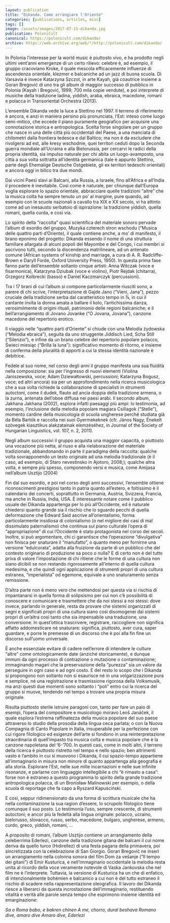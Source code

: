 ```yaml
---
layout: publication
title: "Dikanda. Come arrangiare l'Oriente"
categories: [publications, articles, misc]
tags: []
image: /assets/images/2017-07-15-dikanda.jpg
publication: PoloniCult
canonical: https://polonicult.com/dikanda/
archive: https://web.archive.org/web/*/http://polonicult.com/dikanda/
---
```


In Polonia l’interesse per la world music è piuttosto vivo, e ha prodotto negli ultimi vent’anni emergenze di un certo rilievo: celebre è, ad esempio, il gruppo cracoviano Kroke, il quale mescola efficacemente influenze di ascendenza orientale, klezmer e balcaniche ad un jazz di buona scuola. Di Varsavia è invece Katarzyna Szczot, in arte Kayah, già coautrice insieme a Goran Bregović di uno tra gli album di maggior successo di pubblico in Polonia (Kayah i Bregović, 1999; 700 mila copie vendute), e poi interprete di musiche della tradizione ladina, yiddish, araba, ebraica, macedone, romani e polacca in Transoriental Orchestra (2013).

L’ensemble Dikanda vede la luce a Stettino nel 1997. Il terreno di riferimento è ancora, e anzi in maniera persino più pronunciata, l’Est: inteso come luogo semi-mitico, che eccede il piano puramente geografico per acquisire una connotazione storica e antropologica. Scelta forse singolare per un gruppo che nasce in una delle città più occidentali del Paese, a una manciata di chilometri dalla frontiera tedesca e dal Baltico; ma non è da escludere che rivolgersi ad est, alle kresy wschodnie, quei territori ceduti dopo la Seconda guerra mondiale all’Ucraina e alla Bielorussia, per cercarvi le radici della propria identità, sia impulso naturale per chi abita un luogo-avamposto, una città a sua volta sottratta all’identità germanica (tale è appunto Stettino, parte degli Ehemalige Deutsche Ostgebiete, gli ex territori tedeschi orientali) e ancora oggi in bilico tra due mondi.

Dai vicini Paesi slavi ai Balcani, alla Russia, a Israele, fino all’Africa e all’India il procedere è inevitabile. Così come è naturale, per chiunque dall’Europa voglia esplorare lo spazio orientale, abbracciare quelle tradizioni “altre” che la musica colta ha sempre tenuto un po’ al margine, pure quando, ad esempio con le scuole nazionali a cavallo tra XIX e XX secolo, vi ha attinto come ad un inesausto serbatoio di ispirazione: la tradizione yiddish, quella romani, quella curda, e così via.

Lo spirito della “raccolta” quasi scientifica del materiale sonoro pervade l’album di esordio del gruppo, Muzyka czterech stron wschodu (“Musica delle quattro parti d’Oriente), il quale contiene anche, a mo’ di manifesto, il brano eponimo del progetto: Dikanda essendo il nome di una struttura familiare allargata di alcuni popoli del Mayombe e del Congo, i cui membri si ascrivono tutti, secondo la discendenza matrilineare, ad un antenato comune (African systems of kinship and marriage, a cura di A. R. Radcliffe-Brown e Daryll Forde, Oxford University Press, 1950). In questa prima fase fanno parte dell’ensemble soltanto cinque artisti: Anna Witczak (voce e fisarmonica), Katarzyna Dziubak (voce e violino), Piotr Rejdak (chitarra), Grzegorz Kolbrecki (basso) e Daniel Kaczmarczyk (percussioni).

Tra i 17 brani di cui l’album si compone particolarmente riusciti sono, a parere di chi scrive, l’interpretazione di Gajde Jano (“Vieni, Jana”), pezzo cruciale della tradizione serba dal caratteristico tempo in ⅞, in cui il cantante invita la donna amata a ballare il kolo, l’antichissima danza, verosimilmente di origini rituali, patrimonio delle regioni balcaniche; e il bell’arrangiamento di Jovano Jovanke (“O Jovana, Jovana”), canzone macedone del repertorio erotico.

Il viaggio nelle “quattro parti d’Oriente” si chiude con una Melodia żydowska (“Melodia ebraica”), seguita da uno struggente Jiddisch Lied, Scha Still (“Silenzio”), e infine da un brano celebre del repertorio popolare polacco, Świeci miesiąc (“Brilla la luna”): significativo momento di ritorno, e insieme di conferma della pluralità di apporti a cui la stessa identità nazionale è debitrice.

Fedele al suo nome, nel corso degli anni il gruppo manifesta una sua fluidità nella composizione: sia per l’ingresso di nuovi elementi (Violina Janiszewska, voce; Adam Dziewałtowski, percussioni; Katarzyna Bogusz, voce; ed altri ancora) sia per un approfondimento nella ricerca musicologica che a sua volta richiede la collaborazione di specialisti in strumenti autoctoni, come il dudek, flauto ad ancia doppia della tradizione armena, o la zurna, antenata dell’oboe diffusa nei paesi arabi. Il secondo album, Jakhana Jakhana (2002), esplora infatti paesaggi più ampi: lo testimonia, ad esempio, l’inclusione della melodia popolare magiara Csillagok (“Stelle”), momento cardine della musicologia di scuola ungherese perché studiata già da Béla Bartók e raccolta nei suoi Gyermekeknek (cfr. János Nagy, Énekelt szövegek kiasztikus alakzatainak elemzéséhez, in Journal of the Society of Hungarian Linguistics, vol. 107, n. 2, 2011).

Negli album successivi il gruppo acquista una maggior capacità, o piuttosto una vocazione più netta, al riuso e alla rielaborazione del materiale tradizionale, abbandonando in parte il paradigma della raccolta: qualche volta sovrapponendo un testo originale ad una melodia tradizionale (è il caso, ad esempio, di Staro nevestinsko in Ajotoro, 2008;); qualche altra volta, e sempre più spesso, componendo versi e musica, come Amijasa nell’album Usztijo (2004)

Fin dal suo esordio, e poi nel corso degli anni successivi, l’ensemble ottiene riconoscimenti prestigiosi tanto in patria quanto all’estero, e foltissimo è il calendario dei concerti, soprattutto in Germania, Austria, Svizzera, Francia, ma anche in Russia, India, USA. È interessante notare come il pubblico usuale dei Dikanda appartenga per lo più all’Occidente, ed è naturale chiedersi quanto grande sia il rischio che lo sguardo pecchi di quella deformazione che Edward Said ascrive all’orientalismo, forma particolarmente insidiosa di colonialismo (o nel migliore dei casi di mal dissimulato paternalismo) che continua sul piano culturale l’opera di “appropriazione” di cui l’Occidente è stato protagonista nel corso dei secoli. Inoltre, si può argomentare, chi ci garantisce che l’operazione “divulgativa” non finisca per snaturare il “manufatto”, o quanto meno per fornirne una versione “edulcorata”, adatta alla fruizione da parte di un pubblico che del contesto originario di produzione sa poco o nulla? E di certo non è del tutto priva di valore l’impostazione di chi ritiene che le forme di una cultura non siano dicibili se non restando rigorosamente all’interno di quella cultura medesima, e che quindi ogni applicazione di strumenti propri di una cultura estranea, “imperialista” od egemone, equivale a uno snaturamento senza remissione.

D’altra parte non è meno vero che mettendosi per questa via si rischia di impantanarsi in quella forma di solipsismo per cui non c’è possibilità di conoscere e comunicare e trasmettere che da noi stessi a noi stessi: dove invece, parlando in generale, resta da provare che sistemi organizzati di segni e significati propri di una cultura siano così disomogenei dai sistemi propri di un’altra così tanto che sia impensabile una traduzione, una conversione. In quest’ottica trascrivere, registrare, raccogliere non significa affatto addomesticare né snaturare: significa, piuttosto, aver cura, saper guardare, e porre le premesse di un discorso che è poi alla fin fine un discorso sull’uomo universale.

È anche essenziale evitare di cadere nell’errore di intendere le culture “altre” come ontologicamente date (anziché storicamente), e dunque immuni da ogni processo di contrazione o mutazione o contaminazione; immaginando magari che la preservazione della “purezza” sia un valore da perseguire in ogni caso e ad ogni costo. E del resto lo scopo che i Dikanda si propongono non soltanto non si esaurisce né in una volgarizzazione pura e semplice, né una registrazione e trasmissione rigorosa della Volksmusik, ma anzi questi due momenti sono soltanto i “poli” entro cui la ricerca del gruppo si muove, tendendo nel tempo a trovare una propria misura originale.

Risulta piuttosto sterile istruire paragoni con, tanto per fare un paio di esempi, l’opera del compositore e musicologo moravo Leoš Janáček, il quale esplora l’estrema raffinatezza della musica popolare del suo paese attraverso lo studio della prosodia della lingua ceca parlata; o con la Nuova Compagnia di Canto Popolare in Italia, insuperabile per la perfezione con cui rigore filologico ed esigenze dell’arte si fondono in una reinterpretazione straordinaria di quell’impasto tra musica colta e musica popolare che è la canzone napoletana del ‘6-’700. In questi casi, come in molti altri, il terreno della ricerca è piuttosto ristretto nel tempo e nello spazio; ben altrimenti vasto è l’ambito in cui si muovono i Dikanda, il cui spazio-tempo appartiene all’immaginario in misura non minore di quanto appartenga alla geografia e alla storia. Esplorare l’Est, nelle sue mille incarnazioni e nelle sue infinite risonanze, e parlarne con linguaggio intellegibile a chi “è rimasto a casa”: forse non è estraneo a questo programma lo spirito della grande tradizione antropologica polacca, di un Bronisław Malinowski per esempio, o della scuola di reportage che fa capo a Ryszard Kapuściński.

E così, seppur ridimensionato da una forma di scrittura musicale che ha nella contaminazione la sua ragion d’essere, lo scrupolo filologico tiene comunque il suo posto. Lo testimonia l’uso, sempre crescente, di strumenti autoctoni; e ancor più la fedeltà alla lingua originale: polacco, ucraino, bielorusso, slovacco, russo, serbo, macedone, bulgaro, ungherese, armeno, curdo, greco, yiddish, romani, …

A proposito di romani, l’album Usztijo contiene un arrangiamento della celeberrima Ederlezi, canzone della tradizione gitana dei balcani il cui nome deriva da quello turco (Hıdırellez) di una festa pagana della primavera, poi sincretizzata con la celebrazione di San Giorgio. Goran Bregović ne inserì un arrangiamento nella colonna sonora del film Dom za vešanje (“Il tempo dei gitani”) di Emir Kusturica, e nell’immaginario occidentale la melodia resta unita al ricordo della voce veramente notevole di Vaska Jankovska che nel film ne è l’interprete. Tuttavia, la versione di Kusturica ha un che di enfatico, di intenzionalmente bohémien e balcanico a cui non è del tutto estraneo il rischio di scadere nella rappresentazione oleografica. Il lavoro dei Dikanda riesce a liberarci da questa incrostazione dell’immaginario, restituendo vitalità e verità alle parole senza tempo che esprimono insieme identità ed emarginazione:

*Sa o Roma babo, e bakren chinen
A me, chorro, dural beshava
Romano dive, amaro dive
Amaro dive, Ederlezi*
